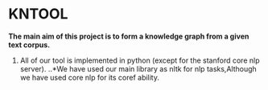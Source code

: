 #                                   KNTOOL
**The main aim of this project is to form a knowledge graph from a given text corpus.**
1. All of our tool is implemented in python (except for the stanford core nlp server).
..*We have used our main library as nltk for nlp tasks,Although we have used core nlp for its coref ability.
